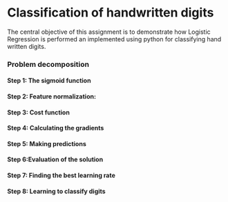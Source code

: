 # Classification of handwritten digits
The central objective of this assignment is to demonstrate how Logistic Regression is
performed an implemented using python for classifying hand written digits.

### Problem decomposition

#### Step 1: The sigmoid function

#### Step 2: Feature normalization:
#### Step 3: Cost function
#### Step 4: Calculating the gradients
#### Step 5: Making predictions
#### Step 6:Evaluation of the solution
#### Step 7: Finding the best learning rate
#### Step 8: Learning to classify digits
